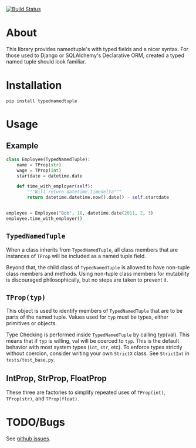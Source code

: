 [![Build Status](https://travis-ci.org/jd-boyd/typednamedtuple.svg?branch=master)](https://travis-ci.org/jd-boyd/typednamedtuple)

# About

This library provides namedtuple's with typed fields and a nicer
syntax.  For those used to Django or SQLAlchemy's Declarative ORM,
created a typed named tuple should look familiar.

# Installation

  `pip install typednamedtuple`

# Usage

## Example

```python
class Employee(TypedNamedTuple):
	name = TProp(str)
	wage = TProp(int)
	startdate = datetime.date

	def time_with_employer(self):
		"""Will return datetime.timedelta"""
		return datetime.datetime.now().date() - self.startdate


employee = Employee("Bob", 18, datetime.date(2011, 2, 3)
employee.time_with_employer()
```

## `TypedNamedTuple`

When a class inherits from `TypedNamedTuple`, all class members that
are instances of `TProp` will be included as a named tuple field.

Beyond that, the child class of `TypedNamedTuple` is allowed to have
non-tuple class members and methods.  Using non-tuple class members
for mutability is discouraged philosophically, but no steps are taken
to prevent it.

## `TProp(typ)`

This object is used to identify members of `TypedNamedTuple` that are
to be parts of the named tuple.  Values used for `typ` must be types,
either primitives or objects.

Type Checking is performed inside `TypedNamedTuple` by calling
typ(val).  This means that if `typ` is willing, val will be coerced to
`typ`.  This is the default behavior with most system types (`int`,
`str`, etc).  To enforce types strictly without coercion, consider
writing your own `StrictX` class.  See `StrictInt` in
`tests/test_base.py`.

## IntProp, StrProp, FloatProp

These three are factories to simplify repeated uses of `TProp(int)`,
`TProp(str)`, and `TProp(float)`.

# TODO/Bugs

See [github issues](https://github.com/jd-boyd/typednamedtuple/issues).

